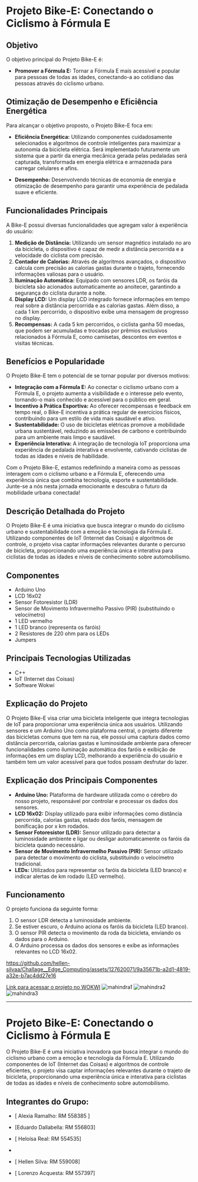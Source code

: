# Projeto Bike-E: Conectando o Ciclismo à Fórmula E

## Objetivo
O objetivo principal do Projeto Bike-E é:

- **Promover a Fórmula E:** Tornar a Fórmula E mais acessível e popular para pessoas de todas as idades, conectando-a ao cotidiano das pessoas através do ciclismo urbano.

## Otimização de Desempenho e Eficiência Energética
Para alcançar o objetivo proposto, o Projeto Bike-E foca em:

- **Eficiência Energética:** Utilizando componentes cuidadosamente selecionados e algoritmos de controle inteligentes para maximizar a autonomia da bicicleta elétrica. Será implementado futuramente um sistema que a partir da energia mecânica gerada pelas pedaladas será capturada, transformada em energia elétrica e armazenada para carregar celulares e afins.
  
- **Desempenho:** Desenvolvendo técnicas de economia de energia e otimização de desempenho para garantir uma experiência de pedalada suave e eficiente.

## Funcionalidades Principais
A Bike-E possui diversas funcionalidades que agregam valor à experiência do usuário:

1. **Medição de Distância:** Utilizando um sensor magnético instalado no aro da bicicleta, o dispositivo é capaz de medir a distância percorrida e a velocidade do ciclista com precisão.
2. **Contador de Calorias:** Através de algoritmos avançados, o dispositivo calcula com precisão as calorias gastas durante o trajeto, fornecendo informações valiosas para o usuário.
3. **Iluminação Automática:** Equipado com sensores LDR, os faróis da bicicleta são acionados automaticamente ao anoitecer, garantindo a segurança do ciclista durante a noite.
4. **Display LCD:** Um display LCD integrado fornece informações em tempo real sobre a distância percorrida e as calorias gastas. Além disso, a cada 1 km percorrido, o dispositivo exibe uma mensagem de progresso no display.
5. **Recompensas:** A cada 5 km percorridos, o ciclista ganha 50 moedas, que podem ser acumuladas e trocadas por prêmios exclusivos relacionados à Fórmula E, como camisetas, descontos em eventos e visitas técnicas.

## Benefícios e Popularidade
O Projeto Bike-E tem o potencial de se tornar popular por diversos motivos:

- **Integração com a Fórmula E:** Ao conectar o ciclismo urbano com a Fórmula E, o projeto aumenta a visibilidade e o interesse pelo evento, tornando-o mais conhecido e acessível para o público em geral.
- **Incentivo à Prática Esportiva:** Ao oferecer recompensas e feedback em tempo real, o Bike-E incentiva a prática regular de exercícios físicos, contribuindo para um estilo de vida mais saudável e ativo.
- **Sustentabilidade:** O uso de bicicletas elétricas promove a mobilidade urbana sustentável, reduzindo as emissões de carbono e contribuindo para um ambiente mais limpo e saudável.
- **Experiência Interativa:** A integração de tecnologia IoT proporciona uma experiência de pedalada interativa e envolvente, cativando ciclistas de todas as idades e níveis de habilidade.

Com o Projeto Bike-E, estamos redefinindo a maneira como as pessoas interagem com o ciclismo urbano e a Fórmula E, oferecendo uma experiência única que combina tecnologia, esporte e sustentabilidade. Junte-se a nós nesta jornada emocionante e descubra o futuro da mobilidade urbana conectada!
## Descrição Detalhada do Projeto

O Projeto Bike-E é uma iniciativa que busca integrar o mundo do ciclismo urbano e sustentabilidade com a emoção e tecnologia da Fórmula E. Utilizando componentes de IoT (Internet das Coisas) e algoritmos de controle, o projeto visa captar informações relevantes durante o percurso de bicicleta, proporcionando uma experiência única e interativa para ciclistas de todas as idades e níveis de conhecimento sobre automobilismo.

## Componentes

- Arduino Uno
- LCD 16x02
- Sensor Fotoresistor (LDR)
- Sensor de Movimento Infravermelho Passivo (PIR) (substituindo o velocímetro)
- 1 LED vermelho
- 1 LED branco (representa os faróis)
- 2 Resistores de 220 ohm para os LEDs
- Jumpers

## Principais Tecnologias Utilizadas

- C++ 
- IoT (Internet das Coisas)
- Software Wokwi

## Explicação do Projeto

O Projeto Bike-E visa criar uma bicicleta inteligente que integra tecnologias de IoT para proporcionar uma experiência única aos usuários. Utilizando sensores e um Arduino Uno como plataforma central, o projeto diferente das bicicletas comuns que tem na rua, ele possui uma captura dados como distância percorrida, calorias gastas e luminosidade ambiente para oferecer funcionalidades como iluminação automática dos faróis e exibição de informações em um display LCD, melhorando a experiência do usuário e também tem um valor acessível para que todos possam desfrutar do lazer.

## Explicação dos Principais Componentes

- **Arduino Uno:** Plataforma de hardware utilizada como o cérebro do nosso projeto, responsável por controlar e processar os dados dos sensores.
- **LCD 16x02:** Display utilizado para exibir informações como distância percorrida, calorias gastas, estado dos faróis, mensagem de bonificação por x km rodados.
- **Sensor Fotoresistor (LDR):** Sensor utilizado para detectar a luminosidade ambiente e ligar ou desligar automaticamente os faróis da bicicleta quando necessário.
- **Sensor de Movimento Infravermelho Passivo (PIR):** Sensor utilizado para detectar o movimento do ciclista, substituindo o velocímetro tradicional.
- **LEDs:** Utilizados para representar os faróis da bicicleta (LED branco) e indicar alertas de km rodado (LED vermelho).

## Funcionamento

O projeto funciona da seguinte forma:
1. O sensor LDR detecta a luminosidade ambiente.
2. Se estiver escuro, o Arduino aciona os faróis da bicicleta (LED branco).
3. O sensor PIR detecta o movimento da roda da bicicleta, enviando os dados para o Arduino.
4. O Arduino processa os dados dos sensores e exibe as informações relevantes no LCD 16x02.


https://github.com/hellen-silvaa/Challage__Edge_Computing/assets/127620071/9a35671b-a2d1-4819-a32e-b7ac4dd27e16


[Link para acessar o projeto no WOKWI](https://wokwi.com/projects/400391918414007297)
![mahindra1](https://github.com/hellen-silvaa/Challage__Edge_Computing/assets/127620071/d03f1fa5-e29d-4781-83e3-929b0f232761)
![mahindra2](https://github.com/hellen-silvaa/Challage__Edge_Computing/assets/127620071/361774f7-c9f7-475e-9a7f-1d0e42f41611)
![mahindra3](https://github.com/hellen-silvaa/Challage__Edge_Computing/assets/127620071/a9641843-bda7-4fc3-bfe4-2c9770936c79)

---

# Projeto Bike-E: Conectando o Ciclismo à Fórmula E

O Projeto Bike-E é uma iniciativa inovadora que busca integrar o mundo do ciclismo urbano com a emoção e tecnologia da Fórmula E. Utilizando componentes de IoT (Internet das Coisas) e algoritmos de controle eficientes, o projeto visa captar informações relevantes durante o trajeto de bicicleta, proporcionando uma experiência única e interativa para ciclistas de todas as idades e níveis de conhecimento sobre automobilismo.




## Integrantes do Grupo:

   - [ Alexia Ramalho: RM 558385 ]
     
   - [Eduardo Dallabella: RM 556803]
     
   - [ Heloísa Real: RM 554535]
   - 
   - [ Hellen Silva: RM 559008]
     
   - [ Lorenzo Acquesta: RM 557397]

